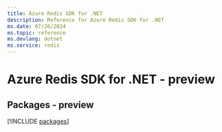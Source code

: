 ```yaml
---
title: Azure Redis SDK for .NET
description: Reference for Azure Redis SDK for .NET
ms.date: 07/26/2024
ms.topic: reference
ms.devlang: dotnet
ms.service: redis
---
```

# Azure Redis SDK for .NET - preview
## Packages - preview
[!INCLUDE [packages](redis-index.md)]